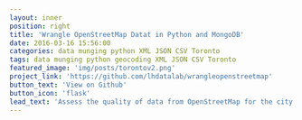 ```yaml
---
layout: inner
position: right
title: 'Wrangle OpenStreetMap Datat in Python and MongoDB'
date: 2016-03-16 15:56:00
categories: data munging python XML JSON CSV Toronto
tags: data munging python geocoding XML JSON CSV Toronto
featured_image: 'img/posts/torontov2.png'
project_link: 'https://github.com/lhdatalab/wrangleopenstreetmap'
button_text: 'View on Github'
button_icon: 'flask'
lead_text: 'Assess the quality of data from OpenStreetMap for the city of Torornto using Python, Canada and explore the city by querying the data in MongoDB.'
---
```

